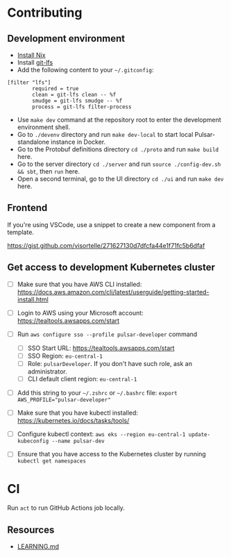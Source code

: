 # Contributing

## Development environment

- [Install Nix](https://nixos.org/download.html)
- Install [git-lfs](https://git-lfs.github.com/)
- Add the following content to your `~/.gitconfig`:

```
[filter "lfs"]
        required = true
        clean = git-lfs clean -- %f
        smudge = git-lfs smudge -- %f
        process = git-lfs filter-process
```

- Use `make dev` command at the repository root to enter the development environment shell.
- Go to `./devenv` directory and run `make dev-local` to start local Pulsar-standalone instance in Docker.
- Go to the Protobuf definitions directory `cd ./proto` and run `make build` here.
- Go to the server directory `cd ./server` and run `source ./config-dev.sh && sbt`, then `run` here.
- Open a second terminal, go to the UI directory `cd ./ui` and run `make dev` here.

## Frontend

If you're using VSCode, use a snippet to create a new component from a template.

https://gist.github.com/visortelle/271627130d7dfcfa44e1f71fc5b6dfaf

## Get access to development Kubernetes cluster

- [ ] Make sure that you have AWS CLI installed: https://docs.aws.amazon.com/cli/latest/userguide/getting-started-install.html
- [ ] Login to AWS using your Microsoft account: https://tealtools.awsapps.com/start
- [ ] Run `aws configure sso --profile pulsar-developer` command
  - [ ] SSO Start URL: https://tealtools.awsapps.com/start
  - [ ] SSO Region: `eu-central-1`
  - [ ] Role: `pulsarDeveloper`. If you don't have such role, ask an administrator.
  - [ ] CLI default client region: `eu-central-1`
- [ ] Add this string to your `~/.zshrc` or `~/.bashrc` file: `export AWS_PROFILE="pulsar-developer"`

- [ ] Make sure that you have kubectl installed: https://kubernetes.io/docs/tasks/tools/
- [ ] Configure kubectl context: `aws eks --region eu-central-1 update-kubeconfig --name pulsar-dev`
- [ ] Ensure that you have access to the Kubernetes cluster by running `kubectl get namespaces`

# CI

Run `act` to run GitHub Actions job locally.

## Resources

- [LEARNING.md](./LEARNING.md)
